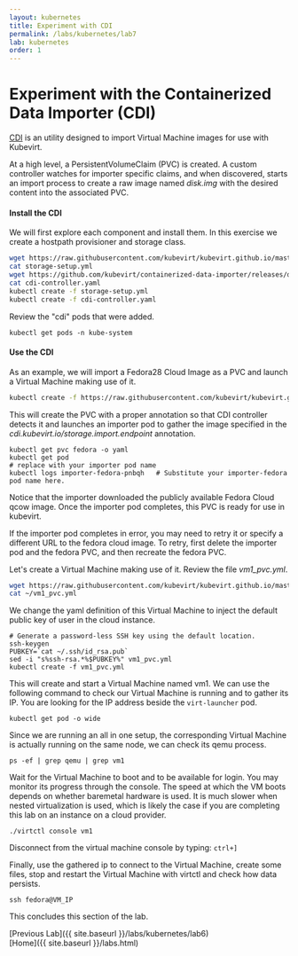 ```yaml
---
layout: kubernetes
title: Experiment with CDI
permalink: /labs/kubernetes/lab7
lab: kubernetes
order: 1
---
```


# Experiment with the Containerized Data Importer (CDI)

[CDI](https://github.com/kubevirt/containerized-data-importer) is an utility designed to import Virtual Machine images for use with Kubevirt.

At a high level, a PersistentVolumeClaim (PVC) is created. A custom controller watches for importer specific claims, and when discovered, starts an import process to create a raw image named *disk.img* with the desired content into the associated PVC.

#### Install the CDI

We will first explore each component and install them. In this exercise we create a hostpath provisioner and storage class.

```bash
wget https://raw.githubusercontent.com/kubevirt/kubevirt.github.io/master/labs/manifests/storage-setup.yml
cat storage-setup.yml
wget https://github.com/kubevirt/containerized-data-importer/releases/download/v1.2.0/cdi-controller.yaml
cat cdi-controller.yaml
kubectl create -f storage-setup.yml
kubectl create -f cdi-controller.yaml
```

Review the "cdi" pods that were added.

```
kubectl get pods -n kube-system
```

#### Use the CDI

As an example, we will import a Fedora28 Cloud Image as a PVC and launch a Virtual Machine making use of it.

```bash
kubectl create -f https://raw.githubusercontent.com/kubevirt/kubevirt.github.io/master/labs/manifests/pvc_fedora.yml
```

This will create the PVC with a proper annotation so that CDI controller detects it and launches an importer pod to gather the image specified in the *cdi.kubevirt.io/storage.import.endpoint* annotation.

```
kubectl get pvc fedora -o yaml
kubectl get pod
# replace with your importer pod name
kubectl logs importer-fedora-pnbqh   # Substitute your importer-fedora pod name here.
```

Notice that the importer downloaded the publicly available Fedora Cloud qcow image. Once the importer pod completes, this PVC is ready for use in kubevirt.

If the importer pod completes in error, you may need to retry it or specify a different URL to the fedora cloud image. To retry, first delete the importer pod and the fedora PVC, and then recreate the fedora PVC.

Let's create a Virtual Machine making use of it. Review the file *vm1_pvc.yml*.

```bash
wget https://raw.githubusercontent.com/kubevirt/kubevirt.github.io/master/labs/manifests/vm1_pvc.yml
cat ~/vm1_pvc.yml
```

We change the yaml definition of this Virtual Machine to inject the default public key of user in the cloud instance.

```
# Generate a password-less SSH key using the default location.
ssh-keygen
PUBKEY=`cat ~/.ssh/id_rsa.pub`
sed -i "s%ssh-rsa.*%$PUBKEY%" vm1_pvc.yml
kubectl create -f vm1_pvc.yml
```

This will create and start a Virtual Machine named vm1. We can use the following command to check our Virtual Machine is running and to gather its IP. You are looking for the IP address beside the `virt-launcher` pod.

```
kubectl get pod -o wide
```

Since we are running an all in one setup, the corresponding Virtual Machine is actually running on the same node, we can check its qemu process.

```
ps -ef | grep qemu | grep vm1
```

Wait for the Virtual Machine to boot and to be available for login. You may monitor its progress through the console. The speed at which the VM boots depends on whether baremetal hardware is used. It is much slower when nested virtualization is used, which is likely the case if you are completing this lab on an instance on a cloud provider.

```
./virtctl console vm1
```

Disconnect from the virtual machine console by typing: `ctrl+]`

Finally, use the gathered ip to connect to the Virtual Machine, create some files, stop and restart the Virtual Machine with virtctl and check how data persists.

```
ssh fedora@VM_IP
```

This concludes this section of the lab.

[Previous Lab]({{ site.baseurl }}/labs/kubernetes/lab6)\
[Home]({{ site.baseurl }}/labs.html)
